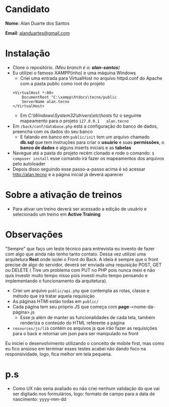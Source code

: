 # Candidato

**Nome**: Alan Duarte dos Santos

**Email**: alanduartes@gmail.com

# Instalação
- Clone o repositório. _(Meu branch é o: **alan-santos**)_
- Eu utilizei o famoso XAMPP(inho) e uma máquina Windows
    - Criei uma entrada para VirtualHost no arquivo httpd.conf do Apache com a pasta public como root do projeto
    ```
    <VirtualHost *:80>
        DocumentRoot "C:\xampp\htdocs\tecno/public
        ServerName alan.tecno
    </VirtualHost>
    ```
    - Em _C:\Windows\System32\drivers\etc\hosts_ fiz o seguinte mapeamento para o projeto
    ```127.0.0.1   alan.tecno```
- Em ```/back/conf/database.php``` está a configuração do banco de dados, preencha com os dados do seu banco
    - E falando em banco em ```public/init``` tem um arquivo chamado **db.sql** que tem instruções para criar o **usuário** e suas **permissões**, o **banco de dados** e alguns inserts iniciais e as **tabelas**
- Navegue até a pasta do projeto recém clonado e rode o comando:
```$ composer install```
esse comando irá fazer os mapeamentos dos arquivos pelo autoloader
- Depois disso seguindo esse passo-a-passo acima é só acessar http://alan.tecno e a página inicial já deverá aparecer

# Sobre a ativação de treinos
- Para ativar um treino deverá ser acessado  a edição de usuário e selecionado um treino em **Active Training**

# Observações
"Sempre" que faço um teste técnico para entrevista eu invento de fazer com algo que ainda não tenho tanto contato.
Dessa vez utilizei uma arquitetura **Rest** onde isolei o Front do Back. A ideia é sempre que o front precise de algo do servidor, deverá ser enviada uma requisição POST, GET ou DELETE ( Tive um problema com PUT no PHP pois nunca mexi e não quis investir muito tempo nisso pois investi muito tempo pensando e implementando o funcionamento da arquitetura).

- Criei um arquivo ```public/api.php``` que contempla as rotas, classe e método que irá tratar aquela requisição
- As páginas HTMl estão todas em ```public/```
- Cada página tem seu próprio JS que começa com **page**-<nome-da-página>.js
    - Esse js além de manter as funcionalidades de cada tela, também renderiza o conteúdo do HTML referente a página
- ```resources/js/lib``` contém os arquivos js que irão fazer as requisições para o back e retornar um json para ser manipulado no front

Eu iniciei o desenvolvimento utilizando o conceito de mobile first, mas como eu fico ansioso em terminar esses testes acabei não dando foco na responsividade, logo, fica melhor em tela pequena.

# p.s
- Como UX não seria avaliado eu não criei nenhum validação do que vai ser digitado nos formulários, logo: formato de campo para a data de nascimento: yyyy-mm-dd
